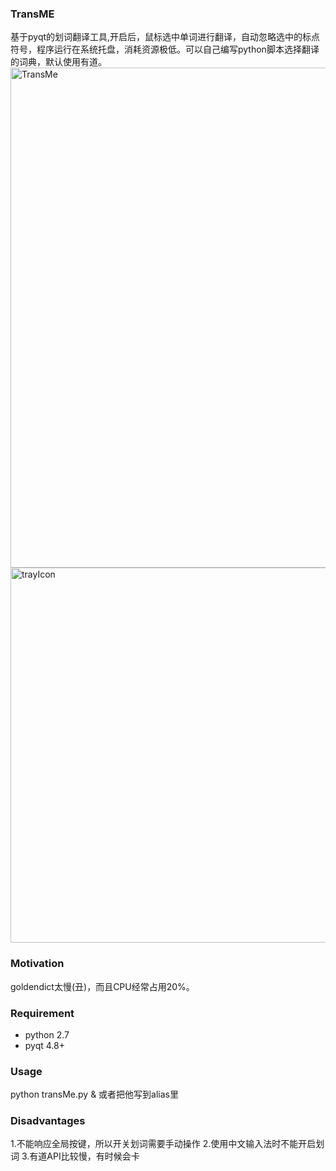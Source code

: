 ### TransME
基于pyqt的划词翻译工具,开启后，鼠标选中单词进行翻译，自动忽略选中的标点符号，程序运行在系统托盘，消耗资源极低。可以自己编写python脚本选择翻译的词典，默认使用有道。
<img src="http://7xl4a3.com1.z0.glb.clouddn.com/transme-1.png" width="600" height="800" alt="TransMe"/>
<img src="http://7xl4a3.com1.z0.glb.clouddn.com/transme-2.png" width="600" height="600" alt="trayIcon"/>
    
### Motivation
goldendict太慢(丑)，而且CPU经常占用20%。

### Requirement
- python 2.7
- pyqt 4.8+
### Usage
python transMe.py &
或者把他写到alias里

### Disadvantages
1.不能响应全局按键，所以开关划词需要手动操作
2.使用中文输入法时不能开启划词
3.有道API比较慢，有时候会卡
